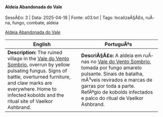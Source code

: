 ﻿
#### Aldeia Abandonada do Vale

SessÃ£o: 3 | Data: 2025-04-18 | Fonte: s03.txt | Tags: localizaÃ§Ã£o, ruÃ­na, fungo, combate, aldeia

[Aldeia Abandonada do Vale](aldeia_abandonada.png)

| English | PortuguÃªs |
|---------|-----------|
| **Description:** The ruined village in the [Vale do Vento Sombrio](vale_do_vento_sombrio.md), overrun by yellow pulsating fungus. Signs of battle, overturned furniture, and claw marks are everywhere. Home to infected kobolds and the ritual site of Vaelkor Ashbrand. | **DescriÃ§Ã£o:** A aldeia em ruÃ­nas no [Vale do Vento Sombrio](vale_do_vento_sombrio.md), tomada por fungo amarelo pulsante. Sinais de batalha, mÃ³veis revirados e marcas de garras por toda a parte. RefÃºgio de kobolds infectados e palco do ritual de Vaelkor Ashbrand. |


























